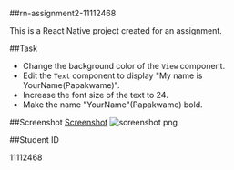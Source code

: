 ##rn-assignment2-11112468

This is a React Native project created for an assignment.

##Task

- Change the background color of the `View` component.
- Edit the `Text` component to display "My name is YourName(Papakwame)".
- Increase the font size of the text to 24.
- Make the name "YourName"(Papakwame) bold.

##Screenshot
[Screenshot](screenshot.jpeg)
![screenshot png](https://github.com/Papakwame888/rn-assignment2-11112468/assets/170115382/e644145c-558b-4fed-b65c-13ff5110b8b3)

##Student ID

11112468
